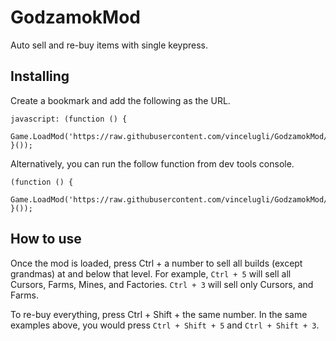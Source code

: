 # GodzamokMod
Auto sell and re-buy items with single keypress.

## Installing

Create a bookmark and add the following as the URL.

```
javascript: (function () {
	Game.LoadMod('https://raw.githubusercontent.com/vincelugli/GodzamokMod/master/GodzamokAutoSellAndBuy.js');
}());
```

Alternatively, you can run the follow function from dev tools console.

```
(function () {
	Game.LoadMod('https://raw.githubusercontent.com/vincelugli/GodzamokMod/master/GodzamokAutoSellAndBuy.js');
}());
```

## How to use

Once the mod is loaded, press Ctrl + a number to sell all builds (except grandmas) at and below that level. For example, `Ctrl + 5` will sell all Cursors, Farms, Mines, and Factories. `Ctrl + 3` will sell only Cursors, and Farms.

To re-buy everything, press Ctrl + Shift + the same number. In the same examples above, you would press `Ctrl + Shift + 5` and `Ctrl + Shift + 3`.